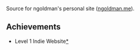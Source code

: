Source for ngoldman's personal site ([ngoldman.me](http://ngoldman.me)).

## Achievements
* Level 1 Indie Website[*](http://indiewebify.me/)